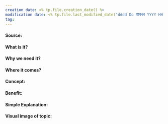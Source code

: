 ```yaml
---
creation date: <% tp.file.creation_date() %>
modification date: <% tp.file.last_modified_date("dddd Do MMMM YYYY HH:mm:ss") %>
tag: 
---
```


#### Source:


#### What is it?


#### Why we need it?


#### Where it comes?


#### Concept:


#### Benefit:


#### Simple Explanation:


#### Visual image of topic: